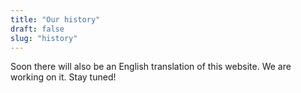 ```yaml
---
title: "Our history"
draft: false
slug: "history"
---
```


Soon there will also be an English translation of this website. We are working on it. Stay tuned!

